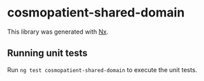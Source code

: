 # cosmopatient-shared-domain

This library was generated with [Nx](https://nx.dev).

## Running unit tests

Run `ng test cosmopatient-shared-domain` to execute the unit tests.
